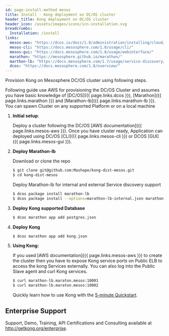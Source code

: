 ```yaml
---
id: page-install-method mesos
title: Install - Kong deployment on DC/OS cluster
header_title: Kong deployment on DC/OS cluster
header_icon: /assets/images/icons/icn-installation.svg
breadcrumbs:
  Installation: /install
links:
  mesos-aws: "https://dcos.io/docs/1.8/administration/installing/cloud/aws/"
  mesos-cli: "https://docs.mesosphere.com/1.8/usage/cli/"
  mesos-gui: "https://docs.mesosphere.com/1.8/usage/webinterface/"
  marathon: "https://mesosphere.github.io/marathon/"
  marthon-lb: "https://docs.mesosphere.com/1.7/usage/service-discovery/marathon-lb/usage/"
  dcos: "https://docs.mesosphere.com/1.8/overview/"
---
```


Provision Kong on Mesosphere DC/OS cluster using following steps.

Following guide use AWS for provisioning the DC/OS Cluster and assumes you have basic knowledge of [DC/OS]({{ page.links.dcos }}), [Marathon]({{ page.links.marathon }}) and [Marathon-lb]({{ page.links.marathon-lb }}). 
You can spawn Cluster on any supported Platform or on a local machine 


1. **Initial setup**:

    Deploy a cluster following the DC/OS [AWS documentation]({{ page.links.mesos-aws }}).
    Once you have cluster ready, Application can deployed using DC/OS [CLI]({{ page.links.mesos-cli }}) or DCOS [GUI]({{ page.links.mesos-gui }}).      

2. **Deploy Marathon-lb**

    Download or clone the repo

    ```bash
    $ git clone git@github.com:Mashape/kong-dist-mesos.git
    $ cd kong-dist-mesos
    ```

    Deploy Marathon-lb for internal and external Service discovery support

    ```bash
    $ dcos package install marathon-lb
    $ dcos package install --options=marathon-lb-internal.json marathon-lb
    ```
3. **Deploy Kong supported Database**

    ```bash
    $ dcos marathon app add postgres.json
    ```

4. **Deploy Kong**

    ```bash
    $ dcos marathon app add kong.json
    ```

5. **Using Kong:**

    If you used [AWS documentation]({{ page.links.mesos-aws }}) to create the cluster then you have to expose Kong service ports on Public ELB to access the kong Services externally. You can also log into the Public Slave agent and curl Kong services.  

    ```bash
    $ curl marathon-lb.maraton.mesos:10001
    $ curl marathon-lb.maraton.mesos:10002
    ```

    Quickly learn how to use Kong with the [5-minute Quickstart](/docs/latest/getting-started/quickstart).

## Enterprise Support

Support, Demo, Training, API Certifications and Consulting available at http://getkong.org/enterprise.
